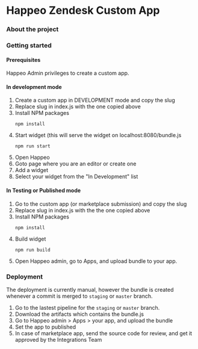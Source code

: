 # Happeo Zendesk Custom App #

### About the project ###


### Getting started ###

#### Prerequisites
Happeo Admin privileges to create a custom app.

#### In development mode

1. Create a custom app in DEVELOPMENT mode and copy the slug
2. Replace slug in index.js with the one copied above
3. Install NPM packages
   ```
   npm install
   ```
4. Start widget (this will serve the widget on localhost:8080/bundle.js
   ```
   npm run start
   ```
5. Open Happeo
6. Goto page where you are an editor or create one
8. Add a widget
9. Select your widget from the "In Development" list


#### In Testing or Published mode

1. Go to the custom app (or marketplace submission) and copy the slug
2. Replace slug in index.js with the the one copied above
3. Install NPM packages
   ```
   npm install
   ```
4. Build widget
   ```
   npm run build
   ```
5. Open Happeo admin, go to Apps, and upload bundle to your app.

### Deployment ###

The deployment is currently manual, however the bundle is created whenever
a commit is merged to `staging` or `master` branch.

1. Go to the lastest pipeline for the `staging` or `master` branch.
2. Download the artifacts which contains the bundle.js
3. Go to Happeo admin > Apps > your app, and upload the bundle
4. Set the app to published
5. In case of marketplace app, send the source code for review, and get it approved by the Integrations Team